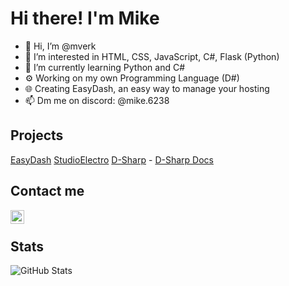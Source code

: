# Hi there! I'm Mike

- 👋 Hi, I’m @mverk
- 👀 I’m interested in HTML, CSS, JavaScript, C#, Flask (Python)
- 🌱 I’m currently learning Python and C#
- ⚙ Working on my own Programming Language (D#)
- 🌐 Creating EasyDash, an easy way to manage your hosting
- 📫 Dm me on discord: @mike.6238

## Projects
[EasyDash](https://studio-electro.nl/easydash)
[StudioElectro](https://studio-electro.nl)
[D-Sharp](https://dsharp.com) - [D-Sharp Docs](https://akamikeee.gitbook.io/dsharp)

## Contact me
[<img align="left" alt="Discord" width="22px" src="https://www.freeiconspng.com/uploads/discord-black-icon-1.png" />](https://discord.com/users/719880130280816730)
<br>


## Stats
<img align="center" src="https://github-readme-stats.vercel.app/api?username=AkaMikeee&show_icons=true&theme=radical" alt="GitHub Stats" />

<!---
MikeDeveloperElectroDevelopment2021/MikeDeveloperElectroDevelopment2021 is a ✨ special ✨ repository because its `README.md` (this file) appears on your GitHub profile.
You can click the Preview link to take a look at your changes.
--->
